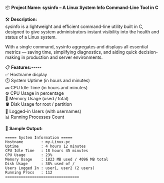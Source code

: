 📦 **Project Name: sysinfo – A Linux System Info Command-Line Tool in C**

🛠️ **Description:**  
sysinfo is a lightweight and efficient command-line utility built in C, designed to give system administrators instant visibility into the health and status of a Linux system.  

With a single command, sysinfo aggregates and displays all essential metrics — saving time, simplifying diagnostics, and aiding quick decision-making in production and server environments.

📋 **Features:-----**  
✅ Hostname display  
⏱️ System Uptime (in hours and minutes)  
💤 CPU Idle Time (in hours and minutes)  
⚙️ CPU Usage in percentage  
🧠 Memory Usage (used / total)  
🪣 Disk Usage for root / partition  
👤 Logged-in Users (with usernames)  
📊 Running Processes Count  

📸 **Sample Output:**  
```
===== System Information =====
Hostname        : my-Linux-pc
Uptime          : 4 hours 12 minutes
CPU Idle Time   : 18 hours 45 minutes
CPU Usage       : 23%
Memory Usage    : 1823 MB used / 4096 MB total
Disk Usage      : 38% used of /
Users Logged In : user1, user2 (2 users)
Running Procs   : 112
=================================




